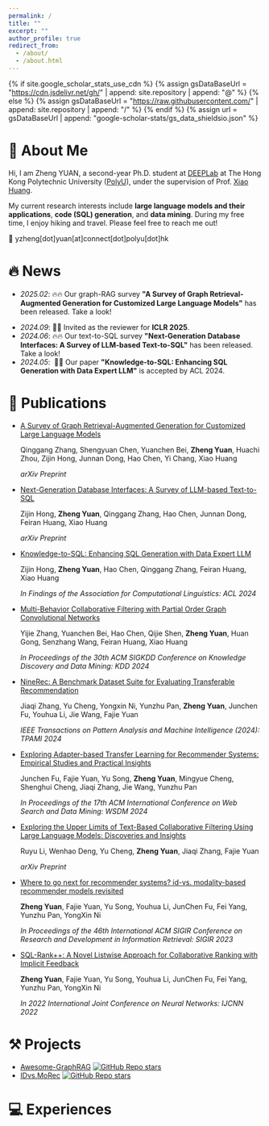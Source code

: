 ```yaml
---
permalink: /
title: ""
excerpt: ""
author_profile: true
redirect_from: 
  - /about/
  - /about.html
---
```


{% if site.google_scholar_stats_use_cdn %}
{% assign gsDataBaseUrl = "https://cdn.jsdelivr.net/gh/" | append: site.repository | append: "@" %}
{% else %}
{% assign gsDataBaseUrl = "https://raw.githubusercontent.com/" | append: site.repository | append: "/" %}
{% endif %}
{% assign url = gsDataBaseUrl | append: "google-scholar-stats/gs_data_shieldsio.json" %}

<span class='anchor' id='about-me'></span>

# 👋 About Me
Hi, I am Zheng YUAN, a second-year Ph.D. student at [DEEPLab](https://www4.comp.polyu.edu.hk/~xiaohuang/deeplab.html) at The Hong Kong Polytechnic University ([PolyU](https://www.polyu.edu.hk/)), under the supervision of Prof. [Xiao Huang](https://www4.comp.polyu.edu.hk/~xiaohuang/). 

My current research interests include **large language models and their applications**, **code (SQL) generation**, and **data mining**. During my free time, I enjoy hiking and travel. Please feel free to reach me out!

📧 yzheng[dot]yuan[at]connect[dot]polyu[dot]hk

# 🔥 News

* *2025.02*: 🔥🔥 Our graph-RAG survey **"A Survey of Graph Retrieval-Augmented Generation for Customized Large Language Models"** has been released. Take a look!
- *2024.09*: 📖📖 Invited as the reviewer for **ICLR 2025**.
- *2024.06*: 🔥🔥 Our text-to-SQL survey **"Next-Generation Database Interfaces: A Survey of LLM-based Text-to-SQL"** has been released. Take a look!
- *2024.05*: &nbsp;🎉🎉 Our paper **"Knowledge-to-SQL: Enhancing SQL Generation with Data Expert LLM"** is accepted by ACL 2024.

# 📝 Publications 

* [A Survey of Graph Retrieval-Augmented Generation for Customized Large Language Models](https://arxiv.org/abs/2501.13958)

  Qinggang Zhang, Shengyuan Chen, Yuanchen Bei, **Zheng Yuan**, Huachi Zhou, Zijin Hong, Junnan Dong, Hao Chen, Yi Chang, Xiao Huang

  *arXiv Preprint*

- [Next-Generation Database Interfaces: A Survey of LLM-based Text-to-SQL](https://arxiv.org/abs/2406.08426)

  Zijin Hong, **Zheng Yuan**, Qinggang Zhang, Hao Chen, Junnan Dong, Feiran Huang, Xiao Huang

  *arXiv Preprint*


- [Knowledge-to-SQL: Enhancing SQL Generation with Data Expert LLM](https://arxiv.org/abs/2402.11517)

  Zijin Hong, **Zheng Yuan**, Hao Chen, Qinggang Zhang, Feiran Huang, Xiao Huang

  *In Findings of the Association for Computational Linguistics: ACL 2024*



- [Multi-Behavior Collaborative Filtering with Partial Order Graph Convolutional Networks](https://arxiv.org/pdf/2402.07659)

  Yijie Zhang, Yuanchen Bei, Hao Chen, Qijie Shen, **Zheng Yuan**, Huan Gong, Senzhang Wang, Feiran Huang, Xiao Huang

  *In Proceedings of the 30th ACM SIGKDD Conference on Knowledge Discovery and Data Mining: KDD 2024*


- [NineRec: A Benchmark Dataset Suite for Evaluating Transferable Recommendation](https://arxiv.org/pdf/2309.07705)

  Jiaqi Zhang, Yu Cheng, Yongxin Ni, Yunzhu Pan, **Zheng Yuan**, Junchen Fu, Youhua Li, Jie Wang, Fajie Yuan

  *IEEE Transactions on Pattern Analysis and Machine Intelligence (2024): TPAMI 2024*


- [Exploring Adapter-based Transfer Learning for Recommender Systems: Empirical Studies and Practical Insights](https://dl.acm.org/doi/pdf/10.1145/3616855.3635805)

  Junchen Fu, Fajie Yuan, Yu Song, **Zheng Yuan**, Mingyue Cheng, Shenghui Cheng, Jiaqi Zhang, Jie Wang, Yunzhu Pan

  *In Proceedings of the 17th ACM International Conference on Web Search and Data Mining: WSDM 2024*


- [Exploring the Upper Limits of Text-Based Collaborative Filtering Using Large Language Models: Discoveries and Insights](https://arxiv.org/pdf/2305.11700)

  Ruyu Li, Wenhao Deng, Yu Cheng, **Zheng Yuan**, Jiaqi Zhang, Fajie Yuan

  *arXiv Preprint*

- [Where to go next for recommender systems? id-vs. modality-based recommender models revisited](https://dl.acm.org/doi/pdf/10.1145/3539618.3591932)

  **Zheng Yuan**, Fajie Yuan, Yu Song, Youhua Li, JunChen Fu, Fei Yang, Yunzhu Pan, YongXin Ni

  *In Proceedings of the 46th International ACM SIGIR Conference on Research and Development in Information Retrieval: SIGIR 2023*

- [SQL-Rank++: A Novel Listwise Approach for Collaborative Ranking with Implicit Feedback](https://ieeexplore.ieee.org/abstract/document/9891935)

  **Zheng Yuan**, Fajie Yuan, Yu Song, Youhua Li, JunChen Fu, Fei Yang, Yunzhu Pan, YongXin Ni

  *In 2022 International Joint Conference on Neural Networks: IJCNN 2022*


# ⚒️ Projects

- [Awesome-GraphRAG](https://github.com/DEEP-PolyU/Awesome-GraphRAG) [![GitHub Repo stars](https://img.shields.io/github/stars/DEEP-PolyU/Awesome-GraphRAG?style=social)](https://github.com/DEEP-PolyU/Awesome-GraphRAG)
- [IDvs.MoRec](https://github.com/westlake-repl/IDvs.MoRec) [![GitHub Repo stars](https://img.shields.io/github/stars/westlake-repl/IDvs.MoRec?style=social)](https://github.com/westlake-repl/IDvs.MoRec)


# 💻 Experiences

<!-- 
- *2024.08 - 2025.01*, Reseach Intern, LLM-Eval Group@[Reallm Labs](https://huggingface.co/Reallm-Labs), Advisor: [Hongxia Yang](https://www4.comp.polyu.edu.hk/~hongxyang/), Hong Kong SAR, China.  
- *2023.02 - 2025.01*, Reseach Assistant, Computational Communication Research@[Jinan University](https://english.jnu.edu.cn/), Advisor: [Feiran Huang](https://faculty.jnu.edu.cn/xxkxjsxy/hfr2/list.htm), Guangzhou, China.
- *2023.01 - 2023.02*, Algotithm Intern, WITMED Centre@[China Unicom](https://www.chinaunicom.com.hk/en/global/home.php), Guangzhou, China.
- *2022.07 - 2022.09*, Research Intern, COG-12 NLP Group@[iFLYTEK Research](https://www.iflytek.com/en/about-us/about.html), Mentor: [Guanghui Xu](https://scholar.google.com/citations?user=Nh-fA4gAAAAJ&hl), Guangzhou, China.
- *2021.07 - 2022.01*, Data Analyst Intern, Data Centre@[AOF Data](http://www.aofidc.com/), Guangzhou, China. -->
